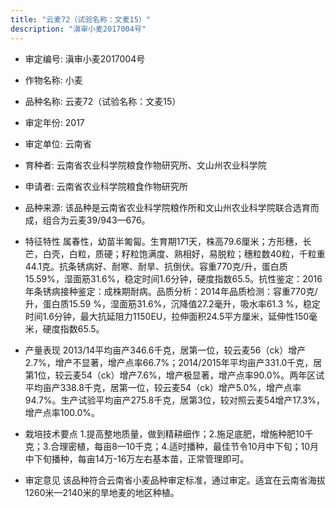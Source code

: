 ```yaml
---
title: "云麦72（试验名称：文麦15）"
description: "滇审小麦2017004号"
---
```

* 审定编号:  滇审小麦2017004号

*  作物名称:  小麦

*  品种名称:  云麦72（试验名称：文麦15）

*  审定年份:  2017

*  审定单位:  云南省

* 育种者:   云南省农业科学院粮食作物研究所、文山州农业科学院

*  申请者:  云南省农业科学院粮食作物研究所

*  品种来源:  该品种是云南省农业科学院粮作所和文山州农业科学院联合选育而成，组合为云麦39/943—676。

*  特征特性
属春性，幼苗半匍匐。生育期171天，株高79.6厘米；方形穗，长芒，白壳，白粒，质硬；籽粒饱满度、熟相好，易脱粒；穗粒数40粒，千粒重44.1克。抗条锈病好、耐寒、耐旱、抗倒伏。容重770克/升，蛋白质15.59%，湿面筋31.6%，稳定时间1.6分钟，硬度指数65.5。抗性鉴定：2016年条锈病接种鉴定：成株期耐病。品质分析：2014年品质检测：容重770克/升，蛋白质15.59 %，湿面筋31.6%，沉降值27.2毫升，吸水率61.3 %，稳定时间1.6分钟，最大抗延阻力1150EU，拉伸面积24.5平方厘米，延伸性150毫米，硬度指数65.5。

*  产量表现
2013/14平均亩产346.6千克，居第一位，较云麦56（ck）增产2.7%，增产不显著，增产点率66.7%；2014/2015年平均亩产331.0千克，居第1位，较云麦54（ck）增产7.6%，增产极显著，增产点率90.0%。两年区试平均亩产338.8千克，居第一位，较云麦54（ck）增产5.0%，增产点率94.7%。生产试验平均亩产275.8千克，居第3位，较对照云麦54增产17.3%，增产点率100.0%。

*  栽培技术要点
1.提高整地质量，做到精耕细作；2.施足底肥，增施种肥10千克；3.合理密植，每亩8—10千克；4.适时播种，最佳节令10月中下旬；10月中下旬播种，每亩14万-16万左右基本苗，正常管理即可。

*  审定意见
该品种符合云南省小麦品种审定标准，通过审定。适宜在云南省海拔1260米—2140米的旱地麦的地区种植。
